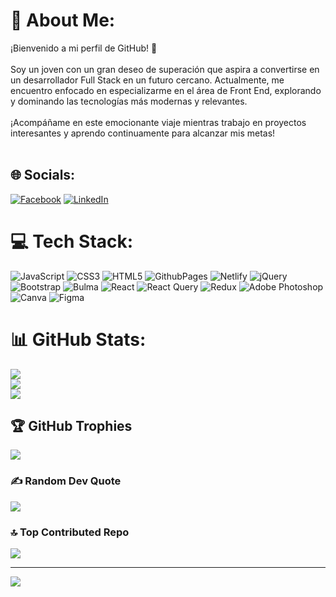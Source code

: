 # 💫 About Me:
¡Bienvenido a mi perfil de GitHub! 👋<br><br>Soy un joven con un gran deseo de superación que aspira a convertirse en un desarrollador Full Stack en un futuro cercano. Actualmente, me encuentro enfocado en especializarme en el área de Front End, explorando y dominando las tecnologías más modernas y relevantes.<br><br>¡Acompáñame en este emocionante viaje mientras trabajo en proyectos interesantes y aprendo continuamente para alcanzar mis metas!<br><br>


## 🌐 Socials:
[![Facebook](https://img.shields.io/badge/Facebook-%231877F2.svg?logo=Facebook&logoColor=white)](https://www.facebook.com/profile.php?id=100090020743458) [![LinkedIn](https://img.shields.io/badge/LinkedIn-%230077B5.svg?logo=linkedin&logoColor=white)](https://www.linkedin.com/in/marlon-garcia-26277b2b2/) 

# 💻 Tech Stack:
![JavaScript](https://img.shields.io/badge/javascript-%23323330.svg?style=for-the-badge&logo=javascript&logoColor=%23F7DF1E) ![CSS3](https://img.shields.io/badge/css3-%231572B6.svg?style=for-the-badge&logo=css3&logoColor=white) ![HTML5](https://img.shields.io/badge/html5-%23E34F26.svg?style=for-the-badge&logo=html5&logoColor=white) ![GithubPages](https://img.shields.io/badge/github%20pages-121013?style=for-the-badge&logo=github&logoColor=white) ![Netlify](https://img.shields.io/badge/netlify-%23000000.svg?style=for-the-badge&logo=netlify&logoColor=#00C7B7) ![jQuery](https://img.shields.io/badge/jquery-%230769AD.svg?style=for-the-badge&logo=jquery&logoColor=white) ![Bootstrap](https://img.shields.io/badge/bootstrap-%238511FA.svg?style=for-the-badge&logo=bootstrap&logoColor=white) ![Bulma](https://img.shields.io/badge/bulma-00D0B1?style=for-the-badge&logo=bulma&logoColor=white) ![React](https://img.shields.io/badge/react-%2320232a.svg?style=for-the-badge&logo=react&logoColor=%2361DAFB) ![React Query](https://img.shields.io/badge/-React%20Query-FF4154?style=for-the-badge&logo=react%20query&logoColor=white) ![Redux](https://img.shields.io/badge/redux-%23593d88.svg?style=for-the-badge&logo=redux&logoColor=white) ![Adobe Photoshop](https://img.shields.io/badge/adobe%20photoshop-%2331A8FF.svg?style=for-the-badge&logo=adobe%20photoshop&logoColor=white) ![Canva](https://img.shields.io/badge/Canva-%2300C4CC.svg?style=for-the-badge&logo=Canva&logoColor=white) ![Figma](https://img.shields.io/badge/figma-%23F24E1E.svg?style=for-the-badge&logo=figma&logoColor=white)
# 📊 GitHub Stats:
![](https://github-readme-stats.vercel.app/api?username=geovany213333&theme=radical&hide_border=false&include_all_commits=false&count_private=false)<br/>
![](https://github-readme-streak-stats.herokuapp.com/?user=geovany213333&theme=radical&hide_border=false)<br/>
![](https://github-readme-stats.vercel.app/api/top-langs/?username=geovany213333&theme=radical&hide_border=false&include_all_commits=false&count_private=false&layout=compact)

## 🏆 GitHub Trophies
![](https://github-profile-trophy.vercel.app/?username=geovany213333&theme=algolia&no-frame=false&no-bg=true&margin-w=4)

### ✍️ Random Dev Quote
![](https://quotes-github-readme.vercel.app/api?type=horizontal&theme=radical)

### 🔝 Top Contributed Repo
![](https://github-contributor-stats.vercel.app/api?username=geovany213333&limit=5&theme=dark&combine_all_yearly_contributions=true)

---
[![](https://visitcount.itsvg.in/api?id=geovany213333&icon=0&color=0)](https://visitcount.itsvg.in)

<!-- Proudly created with GPRM ( https://gprm.itsvg.in ) -->
